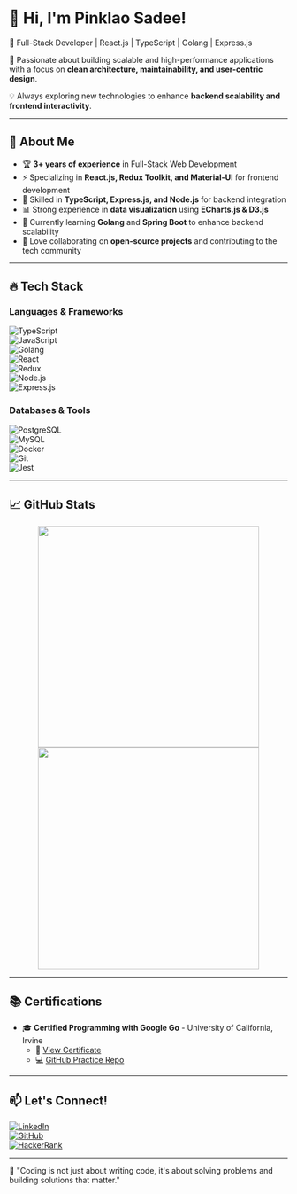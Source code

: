 # 👋 Hi, I'm Pinklao Sadee!  
🚀 Full-Stack Developer | React.js | TypeScript | Golang | Express.js  

📌 Passionate about building scalable and high-performance applications with a focus on **clean architecture, maintainability, and user-centric design**.  

💡 Always exploring new technologies to enhance **backend scalability and frontend interactivity**.  

---

## 🔹 **About Me**  
- 🏆 **3+ years of experience** in Full-Stack Web Development  
- ⚡ Specializing in **React.js, Redux Toolkit, and Material-UI** for frontend development  
- 🔗 Skilled in **TypeScript, Express.js, and Node.js** for backend integration  
- 📊 Strong experience in **data visualization** using **ECharts.js & D3.js**  
- 🌱 Currently learning **Golang** and **Spring Boot** to enhance backend scalability  
- 🤝 Love collaborating on **open-source projects** and contributing to the tech community  

---

## 🔥 **Tech Stack**  

### **Languages & Frameworks**  
![TypeScript](https://img.shields.io/badge/-TypeScript-3178C6?style=flat-square&logo=typescript&logoColor=white)  
![JavaScript](https://img.shields.io/badge/-JavaScript-F7DF1E?style=flat-square&logo=javascript&logoColor=black)  
![Golang](https://img.shields.io/badge/-Golang-00ADD8?style=flat-square&logo=go&logoColor=white)  
![React](https://img.shields.io/badge/-React-61DAFB?style=flat-square&logo=react&logoColor=black)  
![Redux](https://img.shields.io/badge/-Redux-764ABC?style=flat-square&logo=redux&logoColor=white)  
![Node.js](https://img.shields.io/badge/-Node.js-339933?style=flat-square&logo=node.js&logoColor=white)  
![Express.js](https://img.shields.io/badge/-Express.js-000000?style=flat-square&logo=express&logoColor=white)  

### **Databases & Tools**  
![PostgreSQL](https://img.shields.io/badge/-PostgreSQL-4169E1?style=flat-square&logo=postgresql&logoColor=white)  
![MySQL](https://img.shields.io/badge/-MySQL-4479A1?style=flat-square&logo=mysql&logoColor=white)  
![Docker](https://img.shields.io/badge/-Docker-2496ED?style=flat-square&logo=docker&logoColor=white)  
![Git](https://img.shields.io/badge/-Git-F05032?style=flat-square&logo=git&logoColor=white)  
![Jest](https://img.shields.io/badge/-Jest-C21325?style=flat-square&logo=jest&logoColor=white)  

---

## 📈 **GitHub Stats**  
<p align="center">
  <img src="https://github-readme-stats.vercel.app/api?username=pinklaosa&show_icons=true&theme=tokyonight" width="400" />
  <img src="https://github-readme-streak-stats.herokuapp.com/?user=pinklaosa&theme=tokyonight" width="400" />
</p>

---

## 📚 **Certifications**  
- 🎓 **Certified Programming with Google Go** - University of California, Irvine  
  - 📜 [View Certificate](https://coursera.org/share/8a9b77dd0ab0e9c192c5bd32a949978a)  
  - 💻 [GitHub Practice Repo](https://github.com/pinklaosa/started_go)  

---

## 📫 **Let's Connect!**  
[![LinkedIn](https://img.shields.io/badge/-LinkedIn-0077B5?style=flat-square&logo=linkedin&logoColor=white)](http://www.linkedin.com/in/pinklao-sadee-6963a1276)  
[![GitHub](https://img.shields.io/badge/-GitHub-181717?style=flat-square&logo=github&logoColor=white)](https://github.com/pinklaosa)  
[![HackerRank](https://img.shields.io/badge/-HackerRank-2EC866?style=flat-square&logo=hackerrank&logoColor=white)](https://www.hackerrank.com/profile/rps53009)  

---

🔹 "Coding is not just about writing code, it's about solving problems and building solutions that matter."

